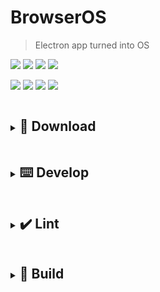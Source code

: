 # BrowserOS #

> Electron app turned into OS

![](https://img.shields.io/github/package-json/dependency-version/UstymUkhman/BrowserOS/electron?style=flat-square)
![](https://img.shields.io/github/package-json/dependency-version/UstymUkhman/BrowserOS/dev/typescript?style=flat-square)
![](https://img.shields.io/github/package-json/dependency-version/UstymUkhman/BrowserOS/solid-js?style=flat-square)
![](https://img.shields.io/github/package-json/dependency-version/UstymUkhman/BrowserOS/dev/vite?style=flat-square)

![](https://img.shields.io/github/deployments/UstymUkhman/BrowserOS/github-pages?style=flat-square)
![](https://img.shields.io/github/repo-size/UstymUkhman/BrowserOS?color=yellowgreen&style=flat-square)
![](https://img.shields.io/github/package-json/v/UstymUkhman/BrowserOS?color=orange&style=flat-square)
![](https://img.shields.io/github/license/UstymUkhman/BrowserOS?color=lightgrey&style=flat-square)

<!-- [![](./public/assets/images/preview.jpg)](https://ustymukhman.github.io/BrowserOS/dist) -->

<details>
  <summary>
    <h2 style="display: inline-block;">💾 Download</h2>
  </summary>
  &emsp;&ensp;<code>git clone https://github.com/UstymUkhman/BrowserOS.git</code>
  <br />
  &emsp;&ensp;<code>cd BrowserOS</code>
</details>

<details>
  <summary>
    <h2 style="display: inline-block;">⌨️ Develop</h2>
  </summary>
  &emsp;&ensp;<code>pnpm i</code>
  <br />
  &emsp;&ensp;<code>pnpm start:web</code>
  <br />
  &emsp;&ensp;<code>pnpm start:app</code>
</details>

<details>
  <summary>
    <h2 style="display: inline-block;">✔️ Lint</h2>
  </summary>
  &emsp;&ensp;<code>pnpm lint:js</code>
  <br />
  &emsp;&ensp;<code>pnpm lint:css</code>
</details>

<details>
  <summary>
    <h2 style="display: inline-block;">🧱 Build</h2>
  </summary>
  &emsp;&ensp;<code>pnpm build:web</code>
  <br />
  &emsp;&ensp;<code>pnpm serve</code>
  <br />
  <br />
  &emsp;&ensp;<code>pnpm build:app</code>
  <br />
  &emsp;&ensp;<code>pnpm build:test</code>
  <br />
  &emsp;&ensp;<code>pnpm build:prod</code>
</details>
